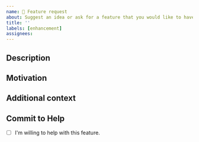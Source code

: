 ```yaml
---
name: 🚀 Feature request
about: Suggest an idea or ask for a feature that you would like to have in Inseq
title: ''
labels: [enhancement]
assignees:
---
```

<!-- Your title here -->

## Description

<!-- A clear and concise description of the feature proposal. -->

## Motivation

<!-- Please describe the motivation for this proposal. -->

## Additional context

<!-- Add any other context or screenshots about the feature request here. -->

## Commit to Help

<!-- If you are interested in helping with this feature, please mark with an `x` (like `[x]`) -->

- [ ] I'm willing to help with this feature.